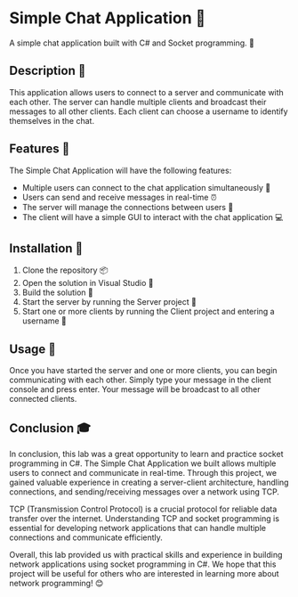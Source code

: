 # Simple Chat Application 💬

A simple chat application built with C# and Socket programming. 🔌

## Description 📝

This application allows users to connect to a server and communicate with each other. The server can handle multiple clients and broadcast their messages to all other clients. Each client can choose a username to identify themselves in the chat.

## Features 🌟

The Simple Chat Application will have the following features:

- Multiple users can connect to the chat application simultaneously 👥
- Users can send and receive messages in real-time ⏰
- The server will manage the connections between users 🔗
- The client will have a simple GUI to interact with the chat application 💻

## Installation 💾

1. Clone the repository 📦
2. Open the solution in Visual Studio 🧰
3. Build the solution 🔨
4. Start the server by running the Server project 🚀
5. Start one or more clients by running the Client project and entering a username 🚀

## Usage 📖

Once you have started the server and one or more clients, you can begin communicating with each other. Simply type your message in the client console and press enter. Your message will be broadcast to all other connected clients.

## Conclusion 🎓

In conclusion, this lab was a great opportunity to learn and practice socket programming in C#. The Simple Chat Application we built allows multiple users to connect and communicate in real-time. Through this project, we gained valuable experience in creating a server-client architecture, handling connections, and sending/receiving messages over a network using TCP.

TCP (Transmission Control Protocol) is a crucial protocol for reliable data transfer over the internet. Understanding TCP and socket programming is essential for developing network applications that can handle multiple connections and communicate efficiently.

Overall, this lab provided us with practical skills and experience in building network applications using socket programming in C#. We hope that this project will be useful for others who are interested in learning more about network programming! 😊
